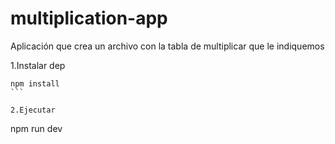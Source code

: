 # multiplication-app

Aplicación que crea un archivo con la tabla de multiplicar que le indiquemos

1.Instalar dep

````
npm install 
```

2.Ejecutar

````
npm run dev
```